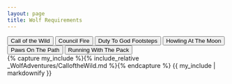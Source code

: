```yaml
---
layout: page
title: Wolf Requirements
---
```


<html>
<title>W3.CSS</title>
<meta name="viewport" content="width=device-width, initial-scale=1">
<link rel="stylesheet" href="https://www.w3schools.com/w3css/4/w3.css">
<body>


<div class="w3-bar w3-red">
  <button class="w3-bar-item w3-button" onclick="openCity('CalloftheWild')">Call of the Wild</button>
  <button class="w3-bar-item w3-button" onclick="openCity('CouncilFire')">Council Fire</button>
  <button class="w3-bar-item w3-button" onclick="openCity('DutyToGodFootsteps')">Duty To God Footsteps</button>
  <button class="w3-bar-item w3-button" onclick="openCity('HowlingAtTheMoon')">Howling At The Moon</button>
  <button class="w3-bar-item w3-button" onclick="openCity('PawsOnThePath')">Paws On The Path</button>
  <button class="w3-bar-item w3-button" onclick="openCity('RunningWithThePack')">Running With The Pack</button>
</div>

<div id="CalloftheWild" class="w3-container city">
{% capture my_include %}{% include_relative _WolfAdventures/CalloftheWild.md %}{% endcapture %}
{{ my_include | markdownify }}
</div>

<div id="CouncilFire" class="w3-container city" style="display:none">
{% capture my_include %}{% include_relative _WolfAdventures/CouncilFire.md %}{% endcapture %}
{{ my_include | markdownify }}
</div>

<div id="DutyToGodFootsteps" class="w3-container city" style="display:none">
{% capture my_include %}{% include_relative _WolfAdventures/DutyToGodFootsteps.md %}{% endcapture %}
{{ my_include | markdownify }}
</div>

<div id="HowlingAtTheMoon" class="w3-container city" style="display:none">
{% capture my_include %}{% include_relative _WolfAdventures/HowlingAtTheMoon.md %}{% endcapture %}
{{ my_include | markdownify }}
</div>

<div id="PawsOnThePath" class="w3-container city" style="display:none">
{% capture my_include %}{% include_relative _WolfAdventures/PawsOnThePath.md %}{% endcapture %}
{{ my_include | markdownify }}
</div>

<div id="RunningWithThePack" class="w3-container city" style="display:none">
{% capture my_include %}{% include_relative _WolfAdventures/RunningWithThePack.md %}{% endcapture %}
{{ my_include | markdownify }}
</div>


<script>
function openCity(cityName) {
  var i;
  var x = document.getElementsByClassName("city");
  for (i = 0; i < x.length; i++) {
    x[i].style.display = "none";  
  }
  document.getElementById(cityName).style.display = "block";  
}
</script>

</body>
</html>
